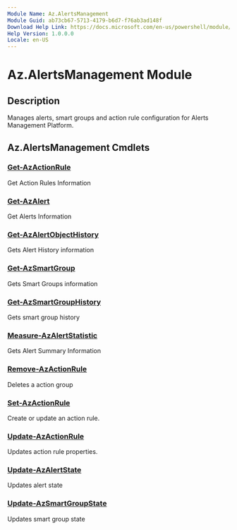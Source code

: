 ```yaml
---
Module Name: Az.AlertsManagement
Module Guid: ab73cb67-5713-4179-b6d7-f76ab3ad148f
Download Help Link: https://docs.microsoft.com/en-us/powershell/module/az.alertsmanagement
Help Version: 1.0.0.0
Locale: en-US
---
```


# Az.AlertsManagement Module
## Description
Manages alerts, smart groups and action rule configuration for Alerts Management Platform.

## Az.AlertsManagement Cmdlets
### [Get-AzActionRule](Get-AzActionRule.md)
Get Action Rules Information

### [Get-AzAlert](Get-AzAlert.md)
Get Alerts Information

### [Get-AzAlertObjectHistory](Get-AzAlertObjectHistory.md)
Gets Alert History information

### [Get-AzSmartGroup](Get-AzSmartGroup.md)
Gets Smart Groups information

### [Get-AzSmartGroupHistory](Get-AzSmartGroupHistory.md)
Gets smart group history

### [Measure-AzAlertStatistic](Measure-AzAlertStatistic.md)
Gets Alert Summary Information

### [Remove-AzActionRule](Remove-AzActionRule.md)
Deletes a action group

### [Set-AzActionRule](Set-AzActionRule.md)
Create or update an action rule.

### [Update-AzActionRule](Update-AzActionRule.md)
Updates action rule properties.

### [Update-AzAlertState](Update-AzAlertState.md)
Updates alert state

### [Update-AzSmartGroupState](Update-AzSmartGroupState.md)
Updates smart group state

